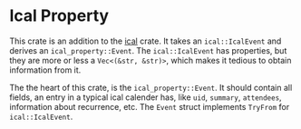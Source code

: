 # Ical Property

This crate is an addition to the [ical](https://docs.rs/ical/latest/ical/)
crate.
It takes an `ical::IcalEvent` and
derives an `ical_property::Event`.
The `ical::IcalEvent` has properties, but they
are more or less a `Vec<(&str, &str)>`,
which makes it tedious to obtain information from it.

The the heart of this crate, is the `ical_property::Event`.
It should contain all fields, an entry in a typical
ical calender has, like `uid`, `summary`,
`attendees`, information about recurrence, etc.
The `Event` struct implements `TryFrom`
for `ical::IcalEvent`.

